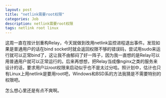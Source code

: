 ```yaml
---
layout: post
title: "netlink需要root权限"
categories: Job
description: netlink需要root权限
tags: netlink root linux
---
```

这周一直在按计划重构Relay，今天就做到改用netlink监控进程退出事件。发现如果是普通用户的话在bind socket时就会返回权限不够的错误码，尝试用sudo来运行就可以正常bind了，这让我不由郁闷了好一阵子，因为我一直想的是Relay可以用普通用户就可以正常运行的。后来再想想，把Relay当成像nginx之类的服务来设计的话，要求用户以root权限来启动似乎也不是太过分哈。照计划中，估计也只有Linux上用netlink是要用root吧，Windows和BSD系的方法我猜是不需要特别的权限吧。

怎么想心里还是有点不爽啊。
